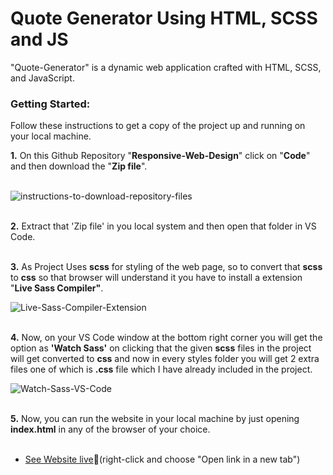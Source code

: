 # Quote Generator Using HTML, SCSS and JS
"Quote-Generator" is a dynamic web application crafted with HTML, SCSS, and JavaScript.

### Getting Started:<br>
Follow these instructions to get a copy of the project up and running on your local machine.

**1.** On this Github Repository "**Responsive-Web-Design**" click on "**Code**" and then download the "**Zip file**".<br><br>

<img src="https://files.catbox.moe/ksnzwh.png" alt="instructions-to-download-repository-files" border="0">
<br><br>

**2.** Extract that 'Zip file' in you local system and then open that folder in VS Code.
<br><br>

**3.** As Project Uses **scss** for styling of the web page, so to convert that **scss** to **css** so that browser will understand it
    you have to install a extension "**Live Sass Compiler"**.
    
<img src="https://i.ibb.co/Sw7vXFP/live-sass-extension.png" alt="Live-Sass-Compiler-Extension" border="0">
<br><br>

**4.** Now, on your VS Code window at the bottom right corner you will get the option as **'Watch Sass'** on clicking that the given
    **scss** files in the project will get converted to **css** and now in every styles folder you will get 2 extra files one of which is 
    **.css** file which I have already included in the project.
   
<img src="https://i.ibb.co/hKyRNRs/watch-sass.png" alt="Watch-Sass-VS-Code" border="0">
<br><br>

**5.** Now, you can run the website in your local machine by just opening **index.html** in any of the browser of your choice.
<br><br>

- [See Website live](https://quote-generator-07.netlify.app/)🚀(right-click and choose "Open link in a new tab")


